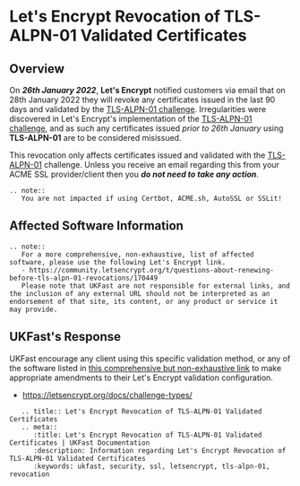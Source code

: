 # Let's Encrypt Revocation of TLS-ALPN-01 Validated Certificates

## Overview

On ***26th January 2022***, **Let's Encrypt** notified customers via email that on 28th January 2022 they will revoke any certificates issued in the last 90 days and validated by the [TLS-ALPN-01 challenge](https://letsencrypt.org/docs/challenge-types/#tls-alpn-01). Irregularities were discovered in Let's Encrypt's implementation of the [TLS-ALPN-01 challenge](https://letsencrypt.org/docs/challenge-types/#tls-alpn-01), and as such any certificates issued *prior to 26th January* using **TLS-ALPN-01** are to be considered misissued.

This revocation only affects certificates issued and validated with the [TLS-ALPN-01](https://letsencrypt.org/docs/challenge-types/#tls-alpn-01) challenge. Unless you receive an email regarding this from your ACME SSL provider/client then you ***do not need to take any action***.

```eval_rst
.. note::
   You are not impacted if using Certbot, ACME.sh, AutoSSL or SSLit!
```

## Affected Software Information

```eval_rst
.. note::
   For a more comprehensive, non-exhaustive, list of affected software, please use the following Let's Encrypt link.
   - https://community.letsencrypt.org/t/questions-about-renewing-before-tls-alpn-01-revocations/170449
   Please note that UKFast are not responsible for external links, and the inclusion of any external URL should not be interpreted as an endorsement of that site, its content, or any product or service it may provide.
```

## UKFast's Response

UKFast encourage any client using this specific validation method, or any of the software listed in [this comprehensive but non-exhaustive link](https://community.letsencrypt.org/t/questions-about-renewing-before-tls-alpn-01-revocations/170449) to make appropriate amendments to their Let's Encrypt validation configuration.

* https://letsencrypt.org/docs/challenge-types/

```eval_rst
   .. title:: Let's Encrypt Revocation of TLS-ALPN-01 Validated Certificates
   .. meta::
      :title: Let's Encrypt Revocation of TLS-ALPN-01 Validated Certificates | UKFast Documentation
      :description: Information regarding Let's Encrypt Revocation of TLS-ALPN-01 Validated Certificates
      :keywords: ukfast, security, ssl, letsencrypt, tls-alpn-01, revocation
```
